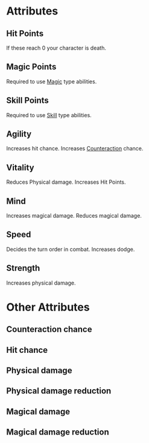 # Attributes

## Hit Points

If these reach 0 your character is death.

## Magic Points

Required to use [Magic](magic.md) type abilities.

## Skill Points

Required to use [Skill](skills.md) type abilities.

## Agility

Increases hit chance.
Increases [Counteraction](battle_system.md#counteraction) chance.

## Vitality

Reduces Physical damage.
Increases Hit Points.

## Mind

Increases magical damage.
Reduces magical damage.

## Speed

Decides the turn order in combat.
Increases dodge.

## Strength

Increases physical damage.



# Other Attributes


## Counteraction chance
## Hit chance
## Physical damage
## Physical damage reduction
## Magical damage
## Magical damage reduction